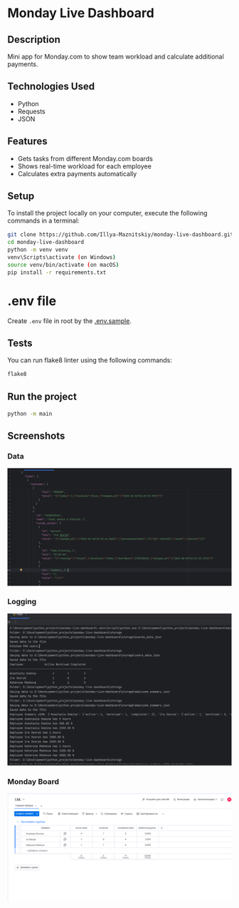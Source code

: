 # Monday Live Dashboard


## Description
Mini app for Monday.com to show team workload and calculate additional payments.


## Technologies Used
- Python
- Requests
- JSON


## Features
- Gets tasks from different Monday.com boards
- Shows real-time workload for each employee
- Calculates extra payments automatically


## Setup
To install the project locally on your computer, execute the following commands in a terminal:
```bash
git clone https://github.com/Illya-Maznitskiy/monday-live-dashboard.git
cd monday-live-dashboard
python -m venv venv
venv\Scripts\activate (on Windows)
source venv/bin/activate (on macOS)
pip install -r requirements.txt
```


# .env file
Create `.env` file in root by the [.env.sample](.env.sample).


## Tests
You can run flake8 linter using the following commands:
```bash
flake8
```


## Run the project
```bash
python -m main
```


## Screenshots
### Data
![Data](screenshots/data.png)

### Logging
![Logging](screenshots/logging.png)

### Monday Board
![Monday Board](screenshots/monday_board.png)